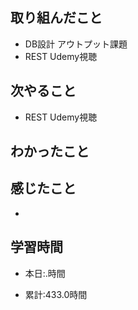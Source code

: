 ## 取り組んだこと
- DB設計 アウトプット課題
- REST Udemy視聴


## 次やること
- REST Udemy視聴

  
## わかったこと


## 感じたこと
- 

## 学習時間
- 本日:.時間

- 累計:433.0時間
